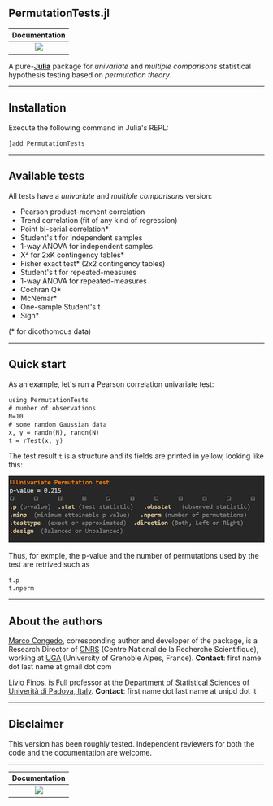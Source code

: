 ## PermutationTests.jl

| **Documentation**  |
|:---------------------------------------:|
| [![](https://img.shields.io/badge/docs-dev-blue.svg)](https://Marco-Congedo.github.io/PermutationTests.jl/dev) |

A pure-[**Julia**](https://julialang.org/) package for *univariate* and *multiple comparisons* statistical hypothesis testing based on *permutation theory*.

---
## Installation

Execute the following command in Julia's REPL:

    ]add PermutationTests

---
## Available tests

All tests have a *univariate* and *multiple comparisons* version: 
- Pearson product-moment correlation
- Trend correlation (fit of any kind of regression)
- Point bi-serial correlation*
- Student's t for independent samples
- 1-way ANOVA for independent samples
- Χ² for 2xK contingency tables*
- Fisher exact test* (2x2 contingency tables)
- Student's t for repeated-measures 
- 1-way ANOVA for repeated-measures
- Cochran Q*
- McNemar*
- One-sample Student's t  
- Sign*

(* for dicothomous data) 

---
## Quick start

As an example, let's run a Pearson correlation univariate test:

```
using PermutationTests
# number of observations
N=10 
# some random Gaussian data
x, y = randn(N), randn(N) 
t = rTest(x, y)
```

The test result `t` is a structure and its fields are printed in yellow, 
looking like this:

![](/docs/src/assets/Result_example.png)

Thus, for exmple, the p-value and the number of permutations used by the test
are retrived such as

```
t.p
t.nperm
```
---
## About the authors

[Marco Congedo](https://sites.google.com/site/marcocongedo), corresponding author and developer of the package, is a Research Director of [CNRS](http://www.cnrs.fr/en) (Centre National de la Recherche Scientifique), working at
[UGA](https://www.univ-grenoble-alpes.fr/english/) (University of Grenoble Alpes, France).
**Contact**: first name dot last name at gmail dot com

[Livio Finos](https://pnc.unipd.it/finos-livio/), is Full professor at the  [Department of Statistical Sciences](https://www.unipd.it/en/stat) of [Univerità di Padova, Italy](https://pnc.unipd.it/).
**Contact**: first name dot last name at unipd dot it

---
## Disclaimer

This version has been roughly tested.
Independent reviewers for both the code and the documentation are welcome.

---
| **Documentation**  | 
|:---------------------------------------:|
| [![](https://img.shields.io/badge/docs-dev-blue.svg)](https://Marco-Congedo.github.io/PermutationTests.jl/dev) |
